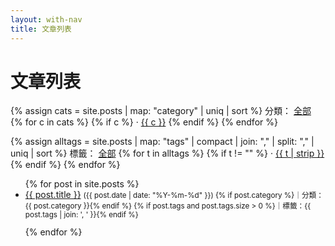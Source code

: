 ```yaml
---
layout: with-nav
title: 文章列表
---
```


<h1>文章列表</h1>

<p>
  {% assign cats = site.posts | map: "category" | uniq | sort %}
  分類：
  <a href="{{ '/blog' | relative_url }}">全部</a>
  {% for c in cats %}
    {% if c %}
      · <a href="{{ '/blog' | relative_url }}?category={{ c | uri_escape }}">{{ c }}</a>
    {% endif %}
  {% endfor %}
</p>

<p>
  {% assign alltags = site.posts | map: "tags" | compact | join: "," | split: "," | uniq | sort %}
  標籤：
  <a href="{{ '/blog' | relative_url }}">全部</a>
  {% for t in alltags %}
    {% if t != "" %}
      · <a href="{{ '/blog' | relative_url }}?tag={{ t | strip | uri_escape }}">{{ t | strip }}</a>
    {% endif %}
  {% endfor %}
</p>

<ul id="post-list">
{% for post in site.posts %}
  <li
    data-category="{{ post.category | escape }}"
    data-tags="{% if post.tags %}{{ post.tags | join: ',' | escape }}{% endif %}"
    style="margin-bottom:12px;"
  >
    <a href="{{ post.url | relative_url }}">{{ post.title }}</a>
    <small>
      ({{ post.date | date: "%Y-%m-%d" }})
      {% if post.category %}｜分類：{{ post.category }}{% endif %}
      {% if post.tags and post.tags.size > 0 %}｜標籤：{{ post.tags | join: ', ' }}{% endif %}
    </small>
  </li>
{% endfor %}
</ul>

<script>
// 讀取網址參數並篩選（支援 category 與 tag）
// 用法：/blog?category=技術  或 /blog?tag=Jekyll
(function () {
  var params = new URLSearchParams(location.search);
  var cat = params.get('category');
  var tag = params.get('tag');
  var list = document.getElementById('post-list');
  if (!list) return;

  function showFilterInfo(text) {
    var p = document.createElement('p');
    p.innerHTML = '目前篩選：<strong>' + text + '</strong>　<a href="' + (location.pathname) + '">清除</a>';
    list.parentNode.insertBefore(p, list);
  }

  if (cat) {
    var want = decodeURIComponent(cat).toLowerCase();
    Array.from(list.children).forEach(function (li) {
      var v = (li.getAttribute('data-category') || '').toLowerCase();
      li.style.display = (v === want) ? '' : 'none';
    });
    showFilterInfo('分類 = ' + cat);
    return; // 若同時有 cat 與 tag，就以 cat 為主
  }

  if (tag) {
    var wantTag = decodeURIComponent(tag).toLowerCase();
    Array.from(list.children).forEach(function (li) {
      var tags = (li.getAttribute('data-tags') || '').toLowerCase().split(',');
      var has = tags.map(function(s){return s.trim();}).includes(wantTag);
      li.style.display = has ? '' : 'none';
    });
    showFilterInfo('標籤 = ' + tag);
  }
})();
</script>
